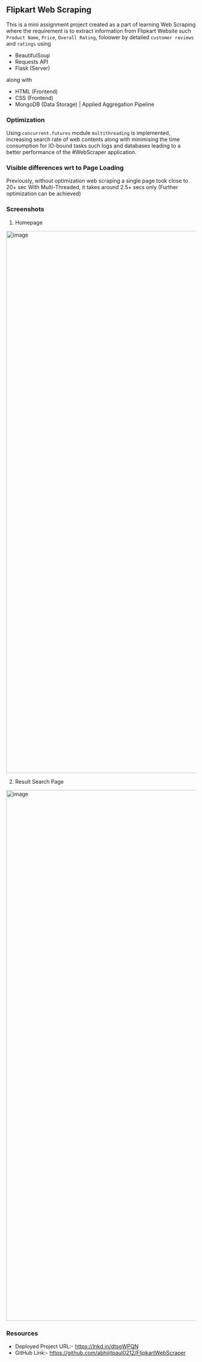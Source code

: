 ## Flipkart Web Scraping

This is a mini assignment project created as a part of learning Web Scraping where the requirement is to extract information
from Flipkart Website such `Product Name`, `Price`, `Overall Rating`, foloower by detailed `customer reviews` and `ratings` using
*  BeautifulSoup
*  Requests API
*  Flask (Server)

along with 
* HTML (Frontend)
* CSS (Frontend)
* MongoDB (Data Storage) | Applied Aggregation Pipeline

### Optimization
Using `concurrent.futures` module `multithreading` is implemented, increasing search rate of web contents along with minimising the time consumption for IO-bound tasks such logs and databases leading to a better performance of the #WebScraper application.

### Visible differences wrt to Page Loading
Previously, without optimization web scraping a single page took close to 20+ sec
With Multi-Threaded, it takes around 2.5+ secs only (Further optimization can be achieved)

### Screenshots

1. Homepage
<img width="1440" alt="image" src="https://github.com/abhijitpaul0212/FlipkartWebScraper/assets/9966441/1a772b27-8173-40ac-9eb5-ddd41b559028">

2. Result Search Page
<img width="1410" alt="image" src="https://github.com/abhijitpaul0212/FlipkartWebScraper/assets/9966441/48beb82f-f0e4-4b41-bb31-699014450c1c">


### Resources

* Deployed Project URL:- https://lnkd.in/dtsgWPQN
* GitHub Link:- https://github.com/abhijitpaul0212/FlipkartWebScraper
